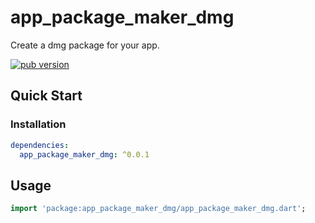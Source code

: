 # app_package_maker_dmg

Create a dmg package for your app.

[![pub version][pub-image]][pub-url]

[pub-image]: https://img.shields.io/pub/v/app_package_maker_dmg.svg
[pub-url]: https://pub.dev/packages/app_package_maker_dmg

## Quick Start

### Installation

```yaml
dependencies:
  app_package_maker_dmg: ^0.0.1
```

## Usage

```dart
import 'package:app_package_maker_dmg/app_package_maker_dmg.dart';
```
